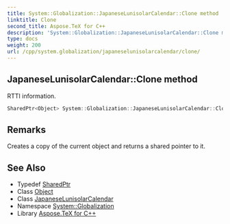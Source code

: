 ```yaml
---
title: System::Globalization::JapaneseLunisolarCalendar::Clone method
linktitle: Clone
second_title: Aspose.TeX for C++
description: 'System::Globalization::JapaneseLunisolarCalendar::Clone method. RTTI information in C++.'
type: docs
weight: 200
url: /cpp/system.globalization/japaneselunisolarcalendar/clone/
---
```

## JapaneseLunisolarCalendar::Clone method


RTTI information.

```cpp
SharedPtr<Object> System::Globalization::JapaneseLunisolarCalendar::Clone() override
```

## Remarks


Creates a copy of the current object and returns a shared pointer to it. 
## See Also

* Typedef [SharedPtr](../../../system/sharedptr/)
* Class [Object](../../../system/object/)
* Class [JapaneseLunisolarCalendar](../)
* Namespace [System::Globalization](../../)
* Library [Aspose.TeX for C++](../../../)
